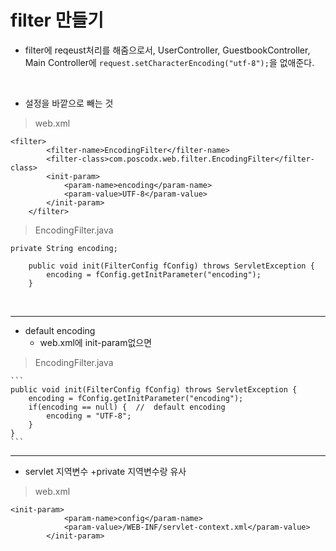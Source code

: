 # filter 만들기

+ filter에 reqeust처리를 해줌으로서, 
UserController, GuestbookController, Main Controller에 ```request.setCharacterEncoding("utf-8");```을 없애준다. 

<br>

+ 설정을 바깥으로 빼는 것 

> web.xml

```
<filter>
		<filter-name>EncodingFilter</filter-name>
		<filter-class>com.poscodx.web.filter.EncodingFilter</filter-class>
		<init-param>
			<param-name>encoding</param-name>
			<param-value>UTF-8</param-value>
		</init-param>
	</filter>
```

> EncodingFilter.java

```
private String encoding;

	public void init(FilterConfig fConfig) throws ServletException {
		encoding = fConfig.getInitParameter("encoding");
	}
```
   
<br>

---------

+ default encoding 
	+ web.xml에 init-param없으면
	
> EncodingFilter.java
	
	```
	public void init(FilterConfig fConfig) throws ServletException {
		encoding = fConfig.getInitParameter("encoding");
		if(encoding == null) {	//	default encoding
			encoding = "UTF-8";
		}
	}
	```

------

+ servlet 지역변수
	+private 지역변수랑 유사
	

> web.xml

```
<init-param>
			<param-name>config</param-name>
			<param-value>/WEB-INF/servlet-context.xml</param-value>
		</init-param>
```
